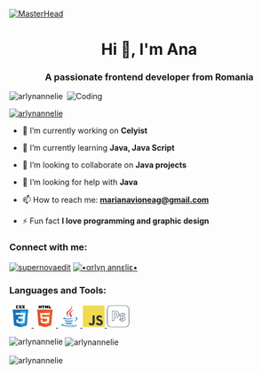 [![MasterHead](https://developers.giphy.com/branch/master/static/api-512d36c09662682717108a38bbb5c57d.gif)](https://github.com/ArlynAnnelie)
<h1 align="center">Hi 👋, I'm Ana</h1>
<h3 align="center">A passionate frontend developer from Romania</h3>
<img align="right" alt="Coding" width="400" src="https://images.lemonly.com/wp-content/uploads/2018/08/07150313/Homebase_Thumb_v01.gif">


<p align="left"> <img src="https://komarev.com/ghpvc/?username=rishavchanda&label=Profile%20views&color=0e75b6&style=flat" alt="arlynannelie" /> </p>

<p align="left"> <a href="https://instagram.com/supernovaedit" target="blank"><img src="https://img.shields.io/badge/Instagram-E4405F?style=for-the-badge&logo=instagram&logoColor=white" alt="arlynannelie" /></a> </p>

- 🔭 I’m currently working on **Celyist**

- 🌱 I’m currently learning **Java, Java Script**

- 👯 I’m looking to collaborate on **Java projects**

- 🤝 I’m looking for help with **Java**

- 📫 How to reach me: **marianavioneag@gmail.com**

- ⚡ Fun fact **I love programming and graphic design**

<h3 align="left">Connect with me:</h3>
<p align="left">
<a href="https://instagram.com/supernovaedit" target="blank"><img align="center" src="https://raw.githubusercontent.com/rahuldkjain/github-profile-readme-generator/master/src/images/icons/Social/instagram.svg" alt="supernovaedit" height="30" width="40" /></a>
<a href="https://www.youtube.com/c/•αrlγη aηηεliε•" target="blank"><img align="center" src="https://raw.githubusercontent.com/rahuldkjain/github-profile-readme-generator/master/src/images/icons/Social/youtube.svg" alt="•αrlγη aηηεliε•" height="30" width="40" /></a>
</p>

<h3 align="left">Languages and Tools:</h3>
<p align="left"> <a href="https://www.w3schools.com/css/" target="_blank" rel="noreferrer"> <img src="https://raw.githubusercontent.com/devicons/devicon/master/icons/css3/css3-original-wordmark.svg" alt="css3" width="40" height="40"/> </a> <a href="https://www.w3.org/html/" target="_blank" rel="noreferrer"> <img src="https://raw.githubusercontent.com/devicons/devicon/master/icons/html5/html5-original-wordmark.svg" alt="html5" width="40" height="40"/> </a> <a href="https://www.java.com" target="_blank" rel="noreferrer"> <img src="https://raw.githubusercontent.com/devicons/devicon/master/icons/java/java-original.svg" alt="java" width="40" height="40"/> </a> <a href="https://developer.mozilla.org/en-US/docs/Web/JavaScript" target="_blank" rel="noreferrer"> <img src="https://raw.githubusercontent.com/devicons/devicon/master/icons/javascript/javascript-original.svg" alt="javascript" width="40" height="40"/> </a> <a href="https://www.photoshop.com/en" target="_blank" rel="noreferrer"> <img src="https://raw.githubusercontent.com/devicons/devicon/master/icons/photoshop/photoshop-line.svg" alt="photoshop" width="40" height="40"/> </a> </p>

<p><img align="left" src="https://github-readme-stats.vercel.app/api/top-langs?username=arlynannelie&show_icons=true&locale=en&layout=compact" alt="arlynannelie" /></p>

<p>&nbsp;<img align="center" src="https://github-readme-stats.vercel.app/api?username=arlynannelie&show_icons=true&locale=en" alt="arlynannelie" /></p>

<p><img align="center" src="https://github-readme-streak-stats.herokuapp.com/?user=arlynannelie&" alt="arlynannelie" /></p>
